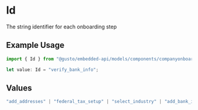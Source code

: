 # Id

The string identifier for each onboarding step

## Example Usage

```typescript
import { Id } from "@gusto/embedded-api/models/components/companyonboardingstatus.js";

let value: Id = "verify_bank_info";
```

## Values

```typescript
"add_addresses" | "federal_tax_setup" | "select_industry" | "add_bank_info" | "add_employees" | "state_setup" | "payroll_schedule" | "sign_all_forms" | "verify_bank_info" | "external_payroll"
```